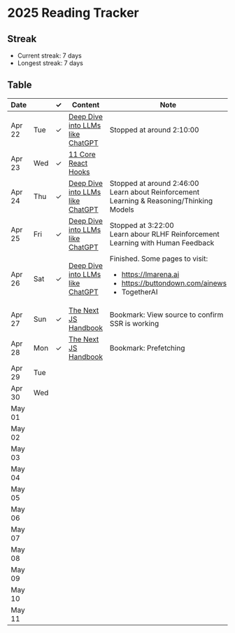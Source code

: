 # 2025 Reading Tracker
## Streak
- Current streak: 7 days
- Longest streak: 7 days
## Table


| Date   |        | &check; | Content          | Note                             |
|--------|--------|---------|------------------|----------------------------------|
| Apr 22 | Tue    | &check; |[Deep Dive into LLMs like ChatGPT](https://www.youtube.com/watch?v=7xTGNNLPyMI)| Stopped at around 2:10:00|
| Apr 23 | Wed    | &check; |[11 Core React Hooks](https://www.linkedin.com/posts/shahidkhan23_11-core-react-hooks-activity-7319967743611432962-6j3s?utm_source=share&utm_medium=member_ios&rcm=ACoAAEQWMQsBzgkZ1QEZFryqM91CbUMz7IqphrE)||
| Apr 24 | Thu    | &check; | [Deep Dive into LLMs like ChatGPT](https://www.youtube.com/watch?v=7xTGNNLPyMI)| Stopped at around 2:46:00 <br> Learn about Reinforcement Learning & Reasoning/Thinking Models| 
| Apr 25 | Fri    | &check;|[Deep Dive into LLMs like ChatGPT](https://www.youtube.com/watch?v=7xTGNNLPyMI)| Stopped at 3:22:00 <br> Learn abour RLHF Reinforcement Learning with Human Feedback|
| Apr 26 | Sat    |&check;|[Deep Dive into LLMs like ChatGPT](https://www.youtube.com/watch?v=7xTGNNLPyMI)|Finished. Some pages to visit: <ul><li>https://lmarena.ai</li><li>https://buttondown.com/ainews</li><li>TogetherAI</li></ul>|
| Apr 27 | Sun    |&check;|[The Next JS Handbook](https://www.freecodecamp.org/news/the-next-js-handbook)|Bookmark: View source to confirm SSR is working|
| Apr 28 | Mon    |&check;|[The Next JS Handbook](https://www.freecodecamp.org/news/the-next-js-handbook)|Bookmark: Prefetching|
| Apr 29 | Tue    |          |                  |                                 |
| Apr 30 | Wed    |          |                  |                                 |
| May 01 |     |          |                  |                                 |
| May 02 |     |          |                  |                                 |
| May 03 |     |          |                  |                                 |
| May 04 |     |          |                  |                                 |
| May 05 |     |          |                  |                                 |
| May 06 |     |          |                  |                                 |
| May 07 |     |          |                  |                                 |
| May 08 |     |          |                  |                                 |
| May 09 |     |          |                  |                                 |
| May 10 |     |          |                  |                                 |
| May 11 |     |          |                  |                                 |